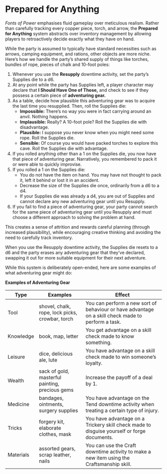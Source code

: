 # Prepared for Anything

_Fonts of Power_ emphasises fluid gameplay over meticulous realism. Rather than carefully tracking every copper piece, torch, and arrow, the **Prepared for Anything** system abstracts over inventory management by allowing players to retroactively decide exactly what they have on hand.

While the party is assumed to typically have standard necessities such as arrows, camping equipment, and rations, other objects are more niche. Here’s how we handle the party’s shared supply of things like torches, bundles of rope, pieces of chalk and 10-foot poles:

1. Whenever you use the **Resupply** downtime activity, set the party’s Supplies die to a d6.
1. At any point while the party has Supplies left, a player character may declare that **I Should Have One of Those,** and check to see if they possess a certain piece of **adventuring gear.**
1. As a table, decide how plausible this adventuring gear was to acquire the last time you resupplied. Then, roll the Supplies die:
   - **Impossible:** There’s no way you were in fact carrying around an anvil. Nothing happens.
   - **Implausible:** Really? A 10-foot pole? Roll the Supplies die with disadvantage.
   - **Plausible:** I suppose you never know when you might need some rope. Roll the Supplies die.
   - **Sensible:** Of course you would have packed torches to explore this cave. Roll the Supplies die with advantage.
1. If you rolled anything other than a 1 on the Supplies die, you now have that piece of adventuring gear. Narratively, you remembered to pack it or were able to quickly improvise.
1. If you rolled a 1 on the Supplies die:
   - You do not have the item on hand. You may have not thought to pack it, left it behind or lost it in an accident.
   - Decrease the size of the Supplies die once, ordinarily from a d6 to a d4.
   - If your Supplies die was already a d4, you are out of Supplies and cannot declare any new adventuring gear until you Resupply.
1. If you fail to find a piece of adventuring gear, your party cannot search for the same piece of adventuring gear until you Resupply and must choose a different approach to solving the problem at hand.

This creates a sense of attrition and rewards careful planning (through increased plausibility), while encouraging creative thinking and avoiding the need to carefully track inventory.

When you use the Resupply downtime activity, the Supplies die resets to a d6 and the party erases any adventuring gear that they’ve declared, swapping it out for more suitable equipment for their next adventure.

While this system is deliberately open-ended, here are some examples of what adventuring gear might do:

**Examples of Adventuring Gear**

| Type      | Examples                                        | Effect                                                                                             |
| --------- | ----------------------------------------------- | -------------------------------------------------------------------------------------------------- |
| Tool      | shovel, chalk, rope, lock picks, crowbar, torch | You can perform a new sort of behaviour or have advantage on a skill check made to perform a task. |
| Knowledge | book, map, letter                               | You get advantage on a skill check made to know something.                                         |
| Leisure   | dice, delicious ale, lute                       | You have advantage on a skill check made to win someone’s loyalty.                                 |
| Wealth    | sack of gold, masterful painting, precious gems | Increase the payoff of a deal by 1.                                                                |
| Medicine  | bandages, ointments, surgery supplies           | You have advantage on the Tend downtime activity when treating a certain type of injury.           |
| Tricks    | forgery kit, elaborate clothes, mask            | You have advantage on a Trickery skill check made to disguise yourself or forge documents.         |
| Materials | assorted gears, scrap leather, nails            | You can use the Craft downtime activity to make a new item using the Craftsmanship skill.          |

